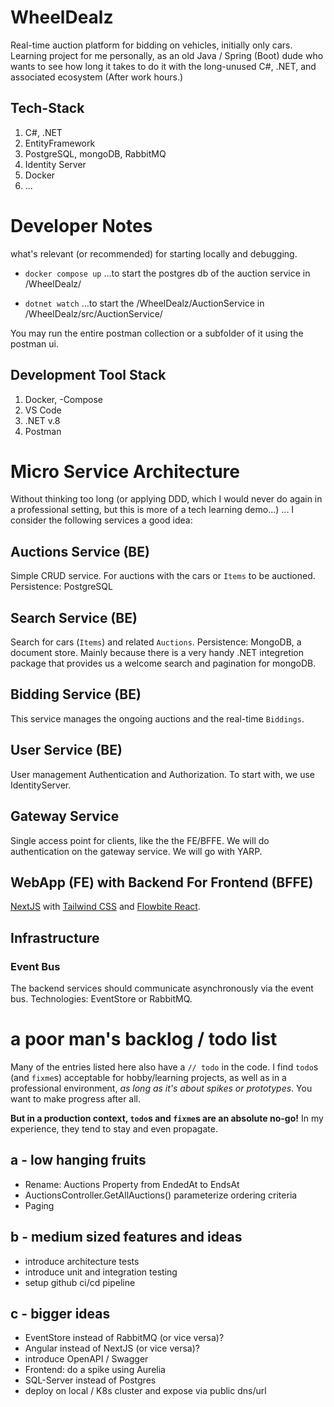 # WheelDealz
Real-time auction platform for bidding on vehicles, initially only cars. 
Learning project for me personally, as an old Java / Spring (Boot) dude who wants to see 
how long it takes to do it with the long-unused C#, .NET, and associated ecosystem 
(After work hours.)

## Tech-Stack
1. C#, .NET
1. EntityFramework
1. PostgreSQL, mongoDB, RabbitMQ
1. Identity Server
1. Docker
1. ...

# Developer Notes
what's relevant (or recommended) for starting locally and debugging.

- `docker compose up`  ...to start the postgres db of the auction service in /WheelDealz/

- `dotnet watch`  ...to start the /WheelDealz/AuctionService in /WheelDealz/src/AuctionService/


You may run the entire postman collection or a subfolder of it using the postman ui.

## Development Tool Stack
1. Docker, -Compose
1. VS Code
1. .NET v.8
1. Postman





# Micro Service Architecture
Without thinking too long (or applying DDD, which I would never 
do again in a professional setting, but this is more of a tech learning demo...)
... I consider the following services a good idea:

## Auctions Service (BE)
Simple CRUD service. For auctions with the cars or `Items` to be auctioned.
Persistence: PostgreSQL

## Search Service (BE)
Search for cars (`Items`) and related `Auctions`.
Persistence: MongoDB, a document store. Mainly because there is a very handy 
.NET integretion package that provides us a welcome search and pagination for mongoDB.

## Bidding Service (BE)
This service manages the ongoing auctions and the real-time `Biddings`.

## User Service (BE)
User management Authentication and Authorization. To start with, we use IdentityServer.

## Gateway Service 
Single access point for clients, like the the FE/BFFE. We will do authentication on the gateway service. We will go with YARP.

## WebApp (FE) with Backend For Frontend (BFFE)
[NextJS](https://nextjs.org/docs) with [Tailwind CSS](https://tailwindcss.com/docs/utility-first) and [Flowbite React](https://www.flowbite-react.com/docs/getting-started/introduction).

## Infrastructure

### Event Bus
The backend services should communicate asynchronously via the event bus.
Technologies: EventStore or RabbitMQ.

# a poor man's backlog / todo list
Many of the entries listed here also have a `// todo` in the code.
I find `todo`s (and `fixme`s) acceptable for hobby/learning projects, 
as well as in a professional environment, 
_as long as it's about spikes or prototypes_.
You want to make progress after all.

**But in a production context, `todo`s and `fixme`s are an absolute no-go!**
In my experience, they tend to stay and even propagate.


## a - low hanging fruits
- Rename: Auctions Property from EndedAt to EndsAt
- AuctionsController.GetAllAuctions() parameterize ordering criteria
- Paging

## b - medium sized features and ideas
- introduce architecture tests 
- introduce unit and integration testing
- setup github ci/cd pipeline

## c - bigger ideas
- EventStore instead of RabbitMQ (or vice versa)?
- Angular instead of NextJS (or vice versa)?
- introduce OpenAPI / Swagger
- Frontend: do a spike using Aurelia
- SQL-Server instead of Postgres
- deploy on local / K8s cluster and expose via public dns/url


